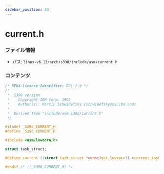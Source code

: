 ```yaml
---
sidebar_position: 40
---
```

# current.h

### ファイル情報

- パス: `linux-v6.12/arch/s390/include/asm/current.h`

### コンテンツ

```h
/* SPDX-License-Identifier: GPL-2.0 */
/*
 *  S390 version
 *    Copyright IBM Corp. 1999
 *    Author(s): Martin Schwidefsky (schwidefsky@de.ibm.com)
 *
 *  Derived from "include/asm-i386/current.h"
 */

#ifndef _S390_CURRENT_H
#define _S390_CURRENT_H

#include <asm/lowcore.h>

struct task_struct;

#define current ((struct task_struct *const)get_lowcore()->current_task)

#endif /* !(_S390_CURRENT_H) */

```

